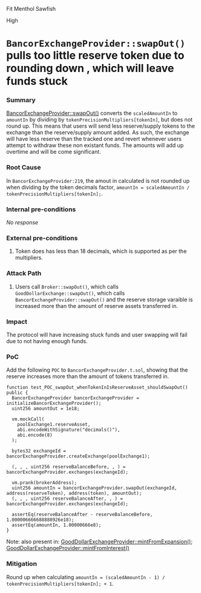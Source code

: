 Fit Menthol Sawfish

High

# `BancorExchangeProvider::swapOut()` pulls too little reserve token due to rounding down , which will leave funds stuck

### Summary

[BancorExchangeProvider::swapOut()](https://github.com/sherlock-audit/2024-10-mento-update/blob/main/mento-core/contracts/goodDollar/BancorExchangeProvider.sol#L208) converts the `scaledAmountIn` to `amountIn` by dividing by `tokenPrecisionMultipliers[tokenIn]`, but does not round up. This means that users will send less reserve/supply tokens to the exchange than the reserve/supply amount added. As such, the exchange will have less reserve than the tracked one and revert whenever users attempt to withdraw these non existant funds. The amounts will add up overtime and will be come significant.

### Root Cause

In `BancorExchangeProvider:219`, the amout in calculated is not rounded up when dividing by the token decimals factor, `amountIn = scaledAmountIn / tokenPrecisionMultipliers[tokenIn];`. 

### Internal pre-conditions

_No response_

### External pre-conditions

1. Token does has less than 18 decimals, which is supported as per the multipliers.

### Attack Path

1. Users call `Broker::swapOut()`, which calls `GoodDollarExchange::swapOut()`, which calls `BancorExchangeProvider::swapOut()` and the reserve storage varaible is increased more than the amount of reserve assets transferred in.

### Impact

The protocol will have increasing stuck funds and user swapping will fail due to not having enough funds.

### PoC

Add the following `POC` to `BancorExchangeProvider.t.sol`, showing that the reserve increases more than the amount of tokens transferred in.
```solidity
function test_POC_swapOut_whenTokenInIsReserveAsset_shouldSwapOut() public {
  BancorExchangeProvider bancorExchangeProvider = initializeBancorExchangeProvider();
  uint256 amountOut = 1e18;

  vm.mockCall(
    poolExchange1.reserveAsset,
    abi.encodeWithSignature("decimals()"),
    abi.encode(8)
  );

  bytes32 exchangeId = bancorExchangeProvider.createExchange(poolExchange1);

  (, , , uint256 reserveBalanceBefore, , ) = bancorExchangeProvider.exchanges(exchangeId);

  vm.prank(brokerAddress);
  uint256 amountIn = bancorExchangeProvider.swapOut(exchangeId, address(reserveToken), address(token), amountOut);
  (, , , uint256 reserveBalanceAfter, , ) = bancorExchangeProvider.exchanges(exchangeId);

  assertEq(reserveBalanceAfter - reserveBalanceBefore, 1.000006666688888926e18);
  assertEq(amountIn, 1.00000666e8);
}
```

Note: also present in:
[GoodDollarExchangeProvider::mintFromExpansion()](https://github.com/sherlock-audit/2024-10-mento-update/blob/main/mento-core/contracts/goodDollar/GoodDollarExchangeProvider.sol#L160);
[GoodDollarExchangeProvider::mintFromInterest()](https://github.com/sherlock-audit/2024-10-mento-update/blob/main/mento-core/contracts/goodDollar/GoodDollarExchangeProvider.sol#L182)

### Mitigation

Round up when calculating `amountIn = (scaledAmountIn - 1) / tokenPrecisionMultipliers[tokenIn]; + 1`.